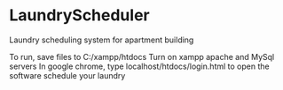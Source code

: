 # LaundryScheduler
Laundry scheduling system for apartment building

To run, save files to C:/xampp/htdocs
Turn on xampp apache and MySql servers
In google chrome, type localhost/htdocs/login.html to open the software
schedule your laundry
